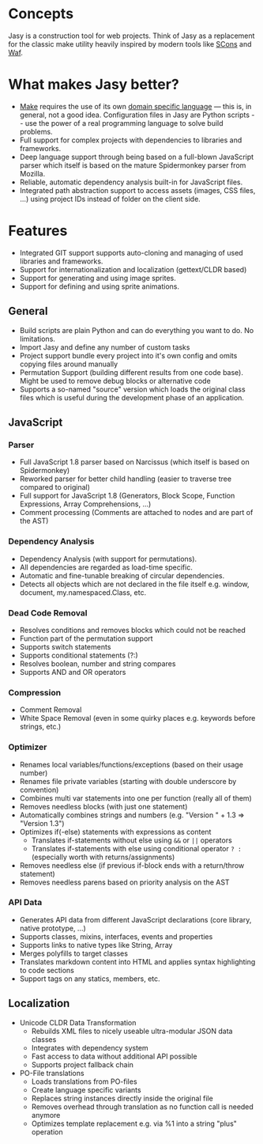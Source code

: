 # Concepts

Jasy is a construction tool for web projects. Think of Jasy as a replacement for the classic make utility heavily inspired by modern tools like [SCons](http://www.scons.org/) and [Waf]().

# What makes Jasy better?

- [Make](http://www.gnu.org/software/make/) requires the use of its own [domain specific language](http://en.wikipedia.org/wiki/Domain-specific_language) — this is, in general, not a good idea. Configuration files in Jasy are Python scripts -- use the power of a real programming language to solve build problems. 
- Full support for complex projects with dependencies to libraries and frameworks.
- Deep language support through being based on a full-blown JavaScript parser which itself is based on the mature Spidermonkey parser from Mozilla.
- Reliable, automatic dependency analysis built-in for JavaScript files.
- Integrated path abstraction support to access assets (images, CSS files, ...) using project IDs instead of folder on the client side.


# Features

- Integrated GIT support supports auto-cloning and managing of used libraries and frameworks.
- Support for internationalization and localization (gettext/CLDR based)
- Support for generating and using image sprites.
- Support for defining and using sprite animations.







## General

- Build scripts are plain Python and can do everything you want to do. No limitations.
- Import Jasy and define any number of custom tasks
- Project support bundle every project into it's own config and omits copying files around manually
- Permutation Support (building different results from one code base). Might be used to remove debug blocks or alternative code
- Supports a so-named "source" version which loads the original class files which is useful during the development phase of an application.


## JavaScript

### Parser

- Full JavaScript 1.8 parser based on Narcissus (which itself is based on Spidermonkey)
- Reworked parser for better child handling (easier to traverse tree compared to original)
- Full support for JavaScript 1.8 (Generators, Block Scope, Function Expressions, Array Comprehensions, ...)
- Comment processing (Comments are attached to nodes and are part of the AST)

### Dependency Analysis

- Dependency Analysis (with support for permutations). 
- All dependencies are regarded as load-time specific.
- Automatic and fine-tunable breaking of circular dependencies.
- Detects all objects which are not declared in the file itself e.g. window, document, my.namespaced.Class, etc.

### Dead Code Removal

- Resolves conditions and removes blocks which could not be reached
- Function part of the permutation support
- Supports switch statements
- Supports conditional statements (?:)
- Resolves boolean, number and string compares
- Supports AND and OR operators

### Compression

- Comment Removal
- White Space Removal (even in some quirky places e.g. keywords before strings, etc.)

### Optimizer

- Renames local variables/functions/exceptions (based on their usage number)
- Renames file private variables (starting with double underscore by convention)
- Combines multi var statements into one per function (really all of them)
- Removes needless blocks (with just one statement)
- Automatically combines strings and numbers (e.g. "Version " + 1.3 => "Version 1.3")
- Optimizes if(-else) statements with expressions as content
  - Translates if-statements without else using `&&` or `||` operators
  - Translates if-statements with else using conditional operator `? :` (especially worth with returns/assignments)
- Removes needless else (if previous if-block ends with a return/throw statement)
- Removes needless parens based on priority analysis on the AST

### API Data

- Generates API data from different JavaScript declarations (core library, native prototype, ...)
- Supports classes, mixins, interfaces, events and properties
- Supports links to native types like String, Array
- Merges polyfills to target classes
- Translates markdown content into HTML and applies syntax highlighting to code sections
- Support tags on any statics, members, etc.


## Localization

- Unicode CLDR Data Transformation
  - Rebuilds XML files to nicely useable ultra-modular JSON data classes
  - Integrates with dependency system
  - Fast access to data without additional API possible
  - Supports project fallback chain
- PO-File translations
  - Loads translations from PO-files
  - Create language specific variants
  - Replaces string instances directly inside the original file
  - Removes overhead through translation as no function call is needed anymore
  - Optimizes template replacement e.g. via %1 into a string "plus" operation